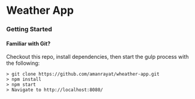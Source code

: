 # Weather App


### Getting Started



#### Familiar with Git?
Checkout this repo, install dependencies, then start the gulp process with the following:

```
> git clone https://github.com/amanrayat/wheather-app.git
> npm install
> npm start
> Navigate to http://localhost:8080/

```

